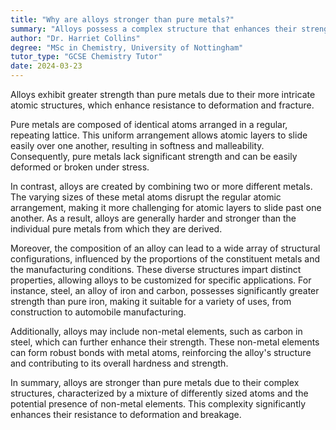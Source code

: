 ```yaml
---
title: "Why are alloys stronger than pure metals?"
summary: "Alloys possess a complex structure that enhances their strength, making them more resistant to deformation and breakage compared to pure metals."
author: "Dr. Harriet Collins"
degree: "MSc in Chemistry, University of Nottingham"
tutor_type: "GCSE Chemistry Tutor"
date: 2024-03-23
---
```


Alloys exhibit greater strength than pure metals due to their more intricate atomic structures, which enhance resistance to deformation and fracture.

Pure metals are composed of identical atoms arranged in a regular, repeating lattice. This uniform arrangement allows atomic layers to slide easily over one another, resulting in softness and malleability. Consequently, pure metals lack significant strength and can be easily deformed or broken under stress.

In contrast, alloys are created by combining two or more different metals. The varying sizes of these metal atoms disrupt the regular atomic arrangement, making it more challenging for atomic layers to slide past one another. As a result, alloys are generally harder and stronger than the individual pure metals from which they are derived.

Moreover, the composition of an alloy can lead to a wide array of structural configurations, influenced by the proportions of the constituent metals and the manufacturing conditions. These diverse structures impart distinct properties, allowing alloys to be customized for specific applications. For instance, steel, an alloy of iron and carbon, possesses significantly greater strength than pure iron, making it suitable for a variety of uses, from construction to automobile manufacturing.

Additionally, alloys may include non-metal elements, such as carbon in steel, which can further enhance their strength. These non-metal elements can form robust bonds with metal atoms, reinforcing the alloy's structure and contributing to its overall hardness and strength.

In summary, alloys are stronger than pure metals due to their complex structures, characterized by a mixture of differently sized atoms and the potential presence of non-metal elements. This complexity significantly enhances their resistance to deformation and breakage.
    